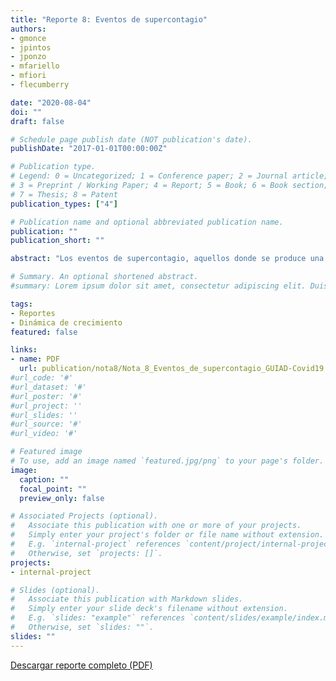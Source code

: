 ```yaml
---
title: "Reporte 8: Eventos de supercontagio"
authors:
- gmonce
- jpintos
- jponzo
- mfariello
- mfiori
- flecumberry

date: "2020-08-04"
doi: ""
draft: false

# Schedule page publish date (NOT publication's date).
publishDate: "2017-01-01T00:00:00Z"

# Publication type.
# Legend: 0 = Uncategorized; 1 = Conference paper; 2 = Journal article;
# 3 = Preprint / Working Paper; 4 = Report; 5 = Book; 6 = Book section;
# 7 = Thesis; 8 = Patent
publication_types: ["4"]

# Publication name and optional abbreviated publication name.
publication: ""
publication_short: ""

abstract: "Los eventos de supercontagio, aquellos donde se produce una transmisión de la enfermedad a un número de personas mucho mayor al promedio para esa misma enfermedad, presentan un riesgo importante para el manejo de la pandemia de COVID-19 en los próximos meses. En esta nota intentamos avanzar en la caracterización, a partir de un repaso de la literatura existente, de los eventos de supercontagio, entender su relevancia en el marco de la COVID-19, y presentar algunas posibles acciones que, a través del control de este tipo de eventos, podrían ser útiles  para el manejo general de la pandemia, en especial en el caso de Uruguay."

# Summary. An optional shortened abstract.
#summary: Lorem ipsum dolor sit amet, consectetur adipiscing elit. Duis posuere tellus ac convallis placerat. Proin tincidunt magna sed ex sollicitudin condimentum.

tags:
- Reportes
- Dinámica de crecimiento
featured: false

links:
- name: PDF
  url: publication/nota8/Nota_8_Eventos_de_supercontagio_GUIAD-Covid19.pdf
#url_code: '#'
#url_dataset: '#'
#url_poster: '#'
#url_project: ''
#url_slides: ''
#url_source: '#'
#url_video: '#'

# Featured image
# To use, add an image named `featured.jpg/png` to your page's folder. 
image:
  caption: ""
  focal_point: ""
  preview_only: false

# Associated Projects (optional).
#   Associate this publication with one or more of your projects.
#   Simply enter your project's folder or file name without extension.
#   E.g. `internal-project` references `content/project/internal-project/index.md`.
#   Otherwise, set `projects: []`.
projects:
- internal-project

# Slides (optional).
#   Associate this publication with Markdown slides.
#   Simply enter your slide deck's filename without extension.
#   E.g. `slides: "example"` references `content/slides/example/index.md`.
#   Otherwise, set `slides: ""`.
slides: ""
---
```

[Descargar reporte completo (PDF)](Nota_8_Eventos_de_supercontagio_GUIAD-Covid19.pdf)